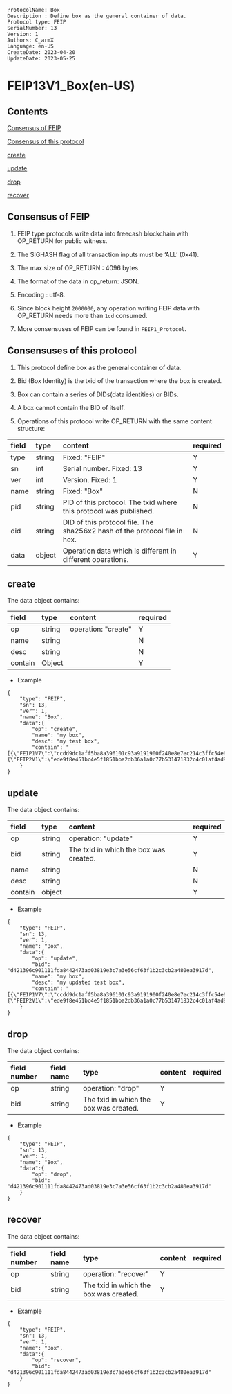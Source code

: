 ```
ProtocolName: Box
Description : Define box as the general container of data.
Protocol type: FEIP
SerialNumber: 13
Version: 1
Authors: C_armX
Language: en-US
CreateDate: 2023-04-20
UpdateDate: 2023-05-25
```

# FEIP13V1_Box(en-US)

## Contents

[Consensus of FEIP](#general-consensus-of-feip)

[Consensus of this protocol](#consensus-of-this-protocol)

[create](#create)

[update](#update)

[drop](#drop)

[recover](#recover)

## Consensus of FEIP

1. FEIP type protocols write data into freecash blockchain with OP_RETURN for public witness.

2. The SIGHASH flag of all transaction inputs must be ‘ALL’ (0x41).

3. The max size of OP_RETURN : 4096 bytes.

4. The format of the data in op_return: JSON.

5. Encoding : utf-8.

6. Since block height `2000000`, any operation writing FEIP data with OP_RETURN needs more than `1cd` consumed.

7. More consensuses of FEIP can be found in `FEIP1_Protocol`.

## Consensuses of this protocol

1. This protocol define box as the general container of data.

2. Bid (Box Identity) is the txid of the transaction where the box is created. 

3. Box can contain a series of DIDs(data identities) or BIDs.

4. A box cannot contain the BID of itself.

5. Operations of this protocol write OP_RETURN with the same content structure:

| field | type    | content                                                                   | required |
|:------|:--------|:--------------------------------------------------------------------------|:---------|
| type  | string  | Fixed: "FEIP"                                                             | Y        |
| sn    | int     | Serial number. Fixed: 13                                                  | Y        |
| ver   | int     | Version. Fixed: 1                                                         | Y        |
| name  | string  | Fixed: "Box"                                                              | N        |
| pid   | string  | PID of this protocol. The txid where this protocol was published.         | N        |
| did   | string  | DID of this protocol file. The sha256x2 hash of the protocol file in hex. | N        |
| data  | object  | Operation data which is different in different operations.                | Y        |

## create
The data object contains:

|field| type   |content|required|
|:----|:-------|:----|:----|
|op| string |operation: "create"|Y|
|name| string ||N|
|desc| string ||N|
|contain| Object ||Y|

* Example

```
{
    "type": "FEIP",
    "sn": 13,
    "ver": 1,
    "name": "Box",
    "data":{
        "op": "create",
        "name": "my box",
        "desc": "my test box",
        "contain": "[{\"FEIP1V7\":\"ccdd9dc1aff5ba8a396101c93a9191900f240e8e7ec214c3ffc54e6c1817da0d\"},{\"FEIP2V1\":\"ede9f8e451bc4e5f1851bba2db36a1a0c77b531471832c4c01af4ad92544f58c\"}]"
    }
}

```
## update
The data object contains:

| field       | type    | content                                | required |
|:------------|:--------|:---------------------------------------|:---------|
| op          | string  | operation: "update"                    | Y        |
| bid         | string  | The txid in which the box was created. | Y        |
| name        | string  |                                        | N        |
| desc        | string  |                                        | N        |
| contain     | object  |                                        | Y        |

* Example

```
{
    "type": "FEIP",
    "sn": 13,
    "ver": 1,
    "name": "Box",
    "data":{
        "op": "update",
        "bid": "d421396c901111fda8442473ad03819e3c7a3e56cf63f1b2c3cb2a480ea3917d",
        "name": "my box",
        "desc": "my updated test box",
        "contain": "[{\"FEIP1V7\":\"ccdd9dc1aff5ba8a396101c93a9191900f240e8e7ec214c3ffc54e6c1817da0d\"},{\"FEIP2V1\":\"ede9f8e451bc4e5f1851bba2db36a1a0c77b531471832c4c01af4ad92544f58c\"}]"
    }
}
```
## drop
The data object contains:

| field number |field name| type                                   |content|required|
|:-------------|:-|:---------------------------------------|:-|:-|
| op           |string| operation: "drop"                      |Y|
| bid          |string| The txid in which the box was created. |Y|

* Example
```
{
    "type": "FEIP",
    "sn": 13,
    "ver": 1,
    "name": "Box",
    "data":{
        "op": "drop",
        "bid": "d421396c901111fda8442473ad03819e3c7a3e56cf63f1b2c3cb2a480ea3917d"
    }
}
```
## recover
The data object contains:

| field number |field name| type                                   |content|required|
|:-------------|:-|:---------------------------------------|:-|:-|
| op           |string| operation: "recover"                   |Y|
| bid          |string| The txid in which the box was created. |Y|

* Example
```
{
    "type": "FEIP",
    "sn": 13,
    "ver": 1,
    "name": "Box",
    "data":{
        "op": "recover",
        "bid": "d421396c901111fda8442473ad03819e3c7a3e56cf63f1b2c3cb2a480ea3917d"
    }
}
```